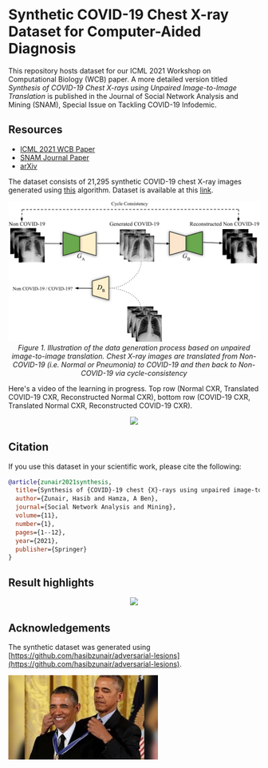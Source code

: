 # Synthetic COVID-19 Chest X-ray Dataset for Computer-Aided Diagnosis

This repository hosts dataset for our ICML 2021 Workshop on Computational Biology (WCB) paper. A more detailed version titled *Synthesis of COVID-19 Chest X-rays using Unpaired Image-to-Image Translation* is published in the Journal of Social Network Analysis and Mining (SNAM), Special Issue on Tackling COVID-19 Infodemic.

## Resources
* [ICML 2021 WCB Paper](https://icml-compbio.github.io/2021/papers/WCBICML2021_paper_13.pdf)
* [SNAM Journal Paper](https://link.springer.com/article/10.1007/s13278-021-00731-5)
* [arXiv](https://arxiv.org/abs/2106.09759)

The dataset consists of 21,295 synthetic COVID-19 chest X-ray images generated using [this](https://github.com/hasibzunair/adversarial-lesions) algorithm. Dataset is available at this [link](https://github.com/hasibzunair/synthetic-covid-cxr-dataset/releases/tag/v0.1).

<p align="center">
  <a href="#"><img src="./media/model.png"/></a> <br />
  <em> 
    Figure 1. Illustration of the data generation process based on unpaired image-to-image translation. Chest X-ray images are translated from Non-COVID-19 (i.e. Normal or Pneumonia) to COVID-19 and then back to Non-COVID-19 via cycle-consistency
    </em>
</p>

Here's a video of the learning in progress. Top row (Normal CXR, Translated COVID-19 CXR, Reconstructed Normal CXR), bottom row (COVID-19 CXR, Translated Normal CXR, Reconstructed COVID-19 CXR).

<p align="center">
  <a href="#"><img src="./media/training.gif"/></a> <br />
</p>

## Citation
If you use this dataset in your scientific work, please cite the following:
```bibtex
@article{zunair2021synthesis,
  title={Synthesis of {COVID}-19 chest {X}-rays using unpaired image-to-image translation},
  author={Zunair, Hasib and Hamza, A Ben},
  journal={Social Network Analysis and Mining},
  volume={11},
  number={1},
  pages={1--12},
  year={2021},
  publisher={Springer}
}
```

## Result highlights

<p align="center">
  <a href="#"><img src="./media/results.png"></a> <br />
</p>

## Acknowledgements

The synthetic dataset was generated using [https://github.com/hasibzunair/adversarial-lesions](https://github.com/hasibzunair/adversarial-lesions).

<img src="./media/meme.jpeg" width="300">
